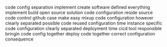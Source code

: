 code config separation implement create software defined everything implement build open source solution code configuration reside source code control github case make easy mixup code configuration however clearly separated possible code reused configuration time instance specific code configuration clearly separated deployment time cicd tool responsible bringin code config together deploy code together correct configuration consequence
